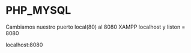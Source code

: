 # PHP_MYSQL

Cambiamos nuestro puerto local(80) al 8080
XAMPP localhost y liston = 8080

localhost:8080
